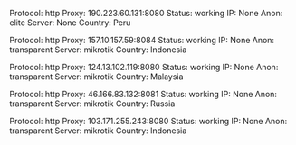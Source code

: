 Protocol: http
Proxy: 190.223.60.131:8080
Status: working
IP: None
Anon: elite
Server: None
Country: Peru

Protocol: http
Proxy: 157.10.157.59:8084
Status: working
IP: None
Anon: transparent
Server: mikrotik
Country: Indonesia

Protocol: http
Proxy: 124.13.102.119:8080
Status: working
IP: None
Anon: transparent
Server: mikrotik
Country: Malaysia

Protocol: http
Proxy: 46.166.83.132:8081
Status: working
IP: None
Anon: transparent
Server: mikrotik
Country: Russia

Protocol: http
Proxy: 103.171.255.243:8080
Status: working
IP: None
Anon: transparent
Server: mikrotik
Country: Indonesia

